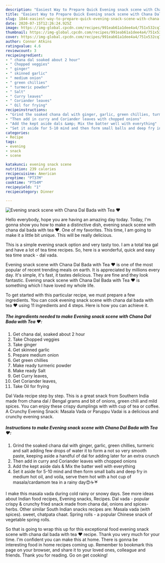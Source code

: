 ```yaml
---
description: "Easiest Way to Prepare Quick Evening snack scene with Chana Dal Bada with Tea ❤️"
title: "Easiest Way to Prepare Quick Evening snack scene with Chana Dal Bada with Tea ❤️"
slug: 1844-easiest-way-to-prepare-quick-evening-snack-scene-with-chana-dal-bada-with-tea
date: 2020-07-15T12:26:24.925Z
image: https://img-global.cpcdn.com/recipes/991eab61a1dee4a4/751x532cq70/evening-snack-scene-with-chana-dal-bada-with-tea-❤️-recipe-main-photo.jpg
thumbnail: https://img-global.cpcdn.com/recipes/991eab61a1dee4a4/751x532cq70/evening-snack-scene-with-chana-dal-bada-with-tea-❤️-recipe-main-photo.jpg
cover: https://img-global.cpcdn.com/recipes/991eab61a1dee4a4/751x532cq70/evening-snack-scene-with-chana-dal-bada-with-tea-❤️-recipe-main-photo.jpg
author: Connor Atkins
ratingvalue: 4.6
reviewcount: 3
recipeingredient:
- " chana dal soaked about 2 hour"
- " Chopped veggies"
- " ginger"
- " skinned garlic"
- " medium onion"
- " green chillies"
- " turmeric powder"
- " Salt"
- " Curry leaves"
- " Coriander leaves"
- " Oil for frying"
recipeinstructions:
- "Grind the soaked chana dal with ginger, garlic, green chillies, turmeric and salt adding few drops of water it to form a not so very smooth paste, keeping aside a handful of dal for adding later for an extra crunch"
- "Then add in curry and Coriander leaves with chopped onions"
- "Add the kept aside dals &amp; Mix the batter well with everything"
- "Set it aside for 5-10 mind and then form small balls and deep fry in medium hot oil, and voila, serve them hot with a hot cup of masala/cardamom tea in a rainy day😍☕☔"
categories:
- Recipe
tags:
- evening
- snack
- scene

katakunci: evening snack scene 
nutrition: 239 calories
recipecuisine: American
preptime: "PT37M"
cooktime: "PT54M"
recipeyield: "1"
recipecategory: Dinner

---
```



![Evening snack scene with Chana Dal Bada with Tea ❤️](https://img-global.cpcdn.com/recipes/991eab61a1dee4a4/751x532cq70/evening-snack-scene-with-chana-dal-bada-with-tea-❤️-recipe-main-photo.jpg)

Hello everybody, hope you are having an amazing day today. Today, I'm gonna show you how to make a distinctive dish, evening snack scene with chana dal bada with tea ❤️. One of my favorites. This time, I am going to make it a little bit unique. This will be really delicious.

This is a simple evening snack option and very tasty too. I am a total tea gal and have a lot of tea time recipes. So, here is a wonderful, quick and easy tea time snack - dal vada.

Evening snack scene with Chana Dal Bada with Tea ❤️ is one of the most popular of recent trending meals on earth. It is appreciated by millions every day. It's simple, it's fast, it tastes delicious. They are fine and they look fantastic. Evening snack scene with Chana Dal Bada with Tea ❤️ is something which I have loved my whole life.


To get started with this particular recipe, we must prepare a few ingredients. You can cook evening snack scene with chana dal bada with tea ❤️ using 11 ingredients and 4 steps. Here is how you can achieve it.

<!--inarticleads1-->

##### The ingredients needed to make Evening snack scene with Chana Dal Bada with Tea ❤️:

1. Get  chana dal, soaked about 2 hour
1. Take  Chopped veggies
1. Take  ginger
1. Get  skinned garlic
1. Prepare  medium onion
1. Get  green chillies
1. Make ready  turmeric powder
1. Make ready  Salt
1. Get  Curry leaves,
1. Get  Coriander leaves,
1. Take  Oil for frying


Dal Vada recipe step by step. This is a great snack from Southern India made from chana dal / Bengal grams and bit of onions, green chili and mild spices. You can enjoy these crispy dumplings with with cup of tea or coffee. A Crunchy Evening Snack: Masala Vada or Paruppu Vadai is a delicious and crunchy evening snack. 

<!--inarticleads2-->

##### Instructions to make Evening snack scene with Chana Dal Bada with Tea ❤️:

1. Grind the soaked chana dal with ginger, garlic, green chillies, turmeric and salt adding few drops of water it to form a not so very smooth paste, keeping aside a handful of dal for adding later for an extra crunch
1. Then add in curry and Coriander leaves with chopped onions
1. Add the kept aside dals &amp; Mix the batter well with everything
1. Set it aside for 5-10 mind and then form small balls and deep fry in medium hot oil, and voila, serve them hot with a hot cup of masala/cardamom tea in a rainy day😍☕☔


I make this masala vada during cold rainy or snowy days. See more ideas about Indian food recipes, Evening snacks, Recipes. Dal vada - popular crispy &amp; crunchy fried snack made from chana dal, onions and spices-herbs. Other similar South Indian snacks recipes are: Masala vada (with spices). sweet, chatpata chaat. Spring rolls - a popular Chinese snack of vegetable spring rolls. 

So that is going to wrap this up for this exceptional food evening snack scene with chana dal bada with tea ❤️ recipe. Thank you very much for your time. I'm confident you can make this at home. There is gonna be interesting food in home recipes coming up. Remember to bookmark this page on your browser, and share it to your loved ones, colleague and friends. Thank you for reading. Go on get cooking!
